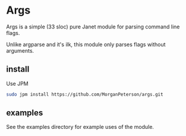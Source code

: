 # Args

Args is a simple (33 sloc) pure Janet module for parsing command line flags.

Unlike argparse and it's ilk, this module only parses flags without arguments.

## install

Use JPM
```sh
sudo jpm install https://github.com/MorganPeterson/args.git
```

## examples

See the examples directory for example uses of the module.
